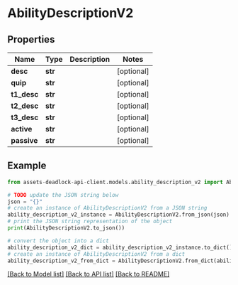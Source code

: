 # AbilityDescriptionV2


## Properties

Name | Type | Description | Notes
------------ | ------------- | ------------- | -------------
**desc** | **str** |  | [optional] 
**quip** | **str** |  | [optional] 
**t1_desc** | **str** |  | [optional] 
**t2_desc** | **str** |  | [optional] 
**t3_desc** | **str** |  | [optional] 
**active** | **str** |  | [optional] 
**passive** | **str** |  | [optional] 

## Example

```python
from assets-deadlock-api-client.models.ability_description_v2 import AbilityDescriptionV2

# TODO update the JSON string below
json = "{}"
# create an instance of AbilityDescriptionV2 from a JSON string
ability_description_v2_instance = AbilityDescriptionV2.from_json(json)
# print the JSON string representation of the object
print(AbilityDescriptionV2.to_json())

# convert the object into a dict
ability_description_v2_dict = ability_description_v2_instance.to_dict()
# create an instance of AbilityDescriptionV2 from a dict
ability_description_v2_from_dict = AbilityDescriptionV2.from_dict(ability_description_v2_dict)
```
[[Back to Model list]](../README.md#documentation-for-models) [[Back to API list]](../README.md#documentation-for-api-endpoints) [[Back to README]](../README.md)


